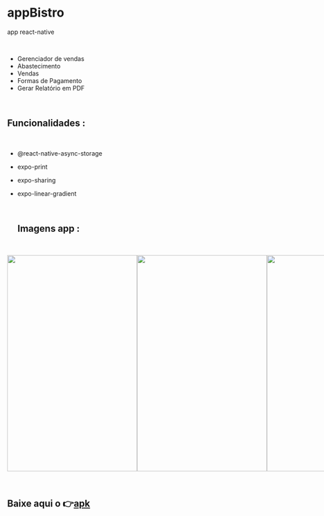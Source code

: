 # appBistro
app react-native

&nbsp;

 - Gerenciador de vendas
  - Abastecimento
  - Vendas
  - Formas de Pagamento
  - Gerar Relatório em PDF 


   &nbsp;
   
   
  ## Funcionalidades :
   &nbsp;
 - @react-native-async-storage
 - expo-print
 - expo-sharing  
 - expo-linear-gradient
 
   &nbsp;
   
   ## Imagens app :
   &nbsp;
   
 <div style="display:flex; justify-content: space-evenly;">
  <img src="https://user-images.githubusercontent.com/79234840/180794657-b35209ed-372f-4d10-85ae-0230f7697925.png" width="300px" height="500px"/>
  <img src="https://user-images.githubusercontent.com/79234840/180794644-7dc72087-ee4d-43b3-bc04-1f32b0a3c088.png" width="300px" height="500px"/>
  <img src="https://user-images.githubusercontent.com/79234840/180801025-8f548cbe-63d4-4774-b951-27b89b4a5140.PNG" width="400px" height="500px"/>
 </div>

&nbsp;

## Baixe aqui o :point_right:[apk](https://drive.google.com/file/d/1XgBlm61e_UmVv5qAppUnqROhyfbElswM/view?usp=sharing)
